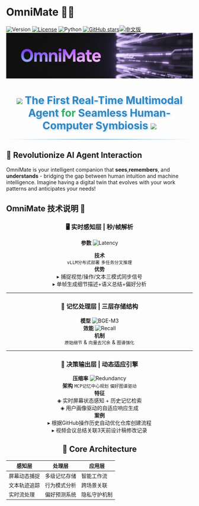 # OmniMate 🤖✨  
![Version](https://img.shields.io/badge/version-1.0.0-blue?style=flat-square&logo=azurepipelines) [![License](https://img.shields.io/badge/License-MIT-blue.svg)](https://opensource.org/licenses/MIT) ![Python](https://img.shields.io/badge/python-3.10%2B-blue?style=flat-square&logo=python) [![GitHub stars](https://img.shields.io/github/stars/gaochao350/SeamlessHuman-Comp.svg)](https://github.com/gaochao350/SeamlessHuman-Comp)[![中文版](https://img.shields.io/badge/动态切换-中文文档-important?logo=github)](https://github.com/YOUR_USERNAME/eamlessHuman-Comp?lang=zh)![Product Showcase](OmniMate.png)
<div align="center">
  <h1> 
    <img src="https://img.icons8.com/clouds/100/000000/artificial-intelligence.png" width="40"/> 
    <span style="color: #2E86C1; text-shadow: 2px 2px 4px rgba(46,134,193,0.3);">The First Real-Time Multimodal Agent</span>
    <span style="color: #28B463;">for</span> 
    <span style="color: #2E86C1; text-shadow: 2px 2px 4px rgba(46,134,193,0.3);">Seamless Human-Computer Symbiosis</span>
    <img src="https://img.icons8.com/color/96/000000/brain-3.png" width="40"/>
  </h1>
  <hr style="height:2px; border-width:0; background: linear-gradient(90deg, rgba(46,134,193,0) 0%, rgba(46,134,193,0.6) 50%, rgba(46,134,193,0) 100%);">
</div> 

## 🌟 Revolutionize AI Agent Interaction
OmniMate is your intelligent companion that ​**sees**, ​**remembers**, and ​**understands**​ - bridging the gap between human intuition and machine intelligence. Imagine having a digital twin that evolves with your work patterns and anticipates your needs!


## OmniMate 技术说明 🚀

<div align="center">

### 🖥️ 实时感知层 | 秒/帧解析
​**参数**​ ![Latency](https://img.shields.io/badge/截图频率-任意设置-success) 

​**技术**​  
```vLLM分布式部署``` ```多任务分叉推理```  
​**优势**​  
▸ 捕捉视觉/操作/文本三模式同步信号  
▸ 单帧生成细节描述+语义总结+偏好分析  

---

### 🧠 记忆处理层 | 三层存储结构
​**模型**​ ![BGE-M3](https://img.shields.io/badge/Embedding-any-blue)  
​**效能**​ ![Recall](https://img.shields.io/badge/记忆召回-hight-brightgreen)  
​**机制**​  
```原始细节``` & ```向量去冗余``` & ```图谱强化```  


---

### 🔄 决策输出层 | 动态适应引擎
​**压缩率**​ ![Redundancy](https://img.shields.io/badge/信息冗余-减少-orange)  
​**架构**​ ```MCP记忆中心规划``` ```偏好图谱驱动```  
​**特征**​  
◈ 实时屏幕状态感知 + 历史记忆检索  
◈ 用户画像驱动的自适应响应生成  
​**案例**​  
▸ 根据GitHub操作历史自动优化仓库创建流程  
▸ 视频会议总结关联3天前设计稿修改记录
## 🚀 Core Architecture

<div align="center">

| 感知层              | 处理层              | 应用层              |
|---------------------|---------------------|---------------------|
| 屏幕动态捕捉         | 多级记忆存储         | 智能工作流           |
| 文本轨迹追踪         | 行为模式分析         | 跨场景关联           |
| 实时流处理           | 偏好预测系统         | 隐私守护机制         |



</div>

